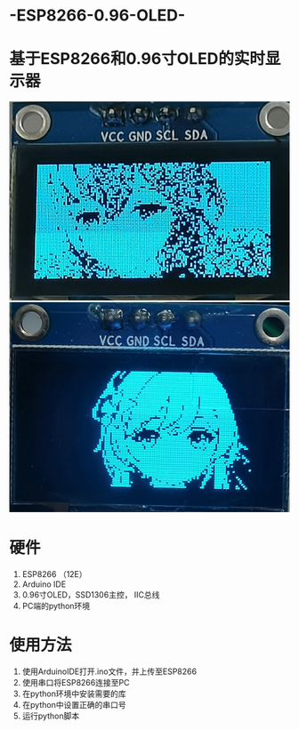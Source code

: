 # -ESP8266-0.96-OLED-
# 基于ESP8266和0.96寸OLED的实时显示器
![Image](pngs/GY.png)
![Image](pngs/Ying.png)

# 硬件
1.  ESP8266 （12E）
2.  Arduino   IDE
3.  0.96寸OLED，SSD1306主控， IIC总线
4.  PC端的python环境
# 使用方法

1. 使用ArduinoIDE打开.ino文件，并上传至ESP8266
2. 使用串口将ESP8266连接至PC
3. 在python环境中安装需要的库
4. 在python中设置正确的串口号
5. 运行python脚本
